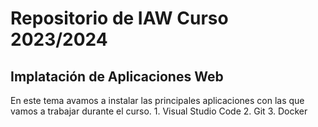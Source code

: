 # Repositorio de IAW Curso 2023/2024
## Implatación de Aplicaciones Web

En este tema avamos a instalar las principales aplicaciones con las que vamos a trabajar durante el curso.
    1. Visual Studio Code
    2. Git
    3. Docker